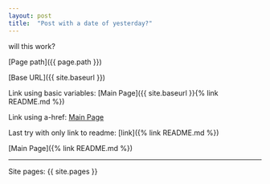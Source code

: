 ```yaml
---
layout: post
title:  "Post with a date of yesterday?"
---
```


will this work?

[Page path]({{ page.path }})

[Base URL]({{ site.baseurl }})

Link using basic variables: [Main Page]({{ site.baseurl }}{% link README.md %})

Link using a-href: <a href="{{ site.baseurl }}{% link README.md %}">Main Page</a>

Last try with only link to readme: [link]({% link README.md %})



[Main Page]({% link README.md %})

--------------------------------


Site pages: {{ site.pages }}

